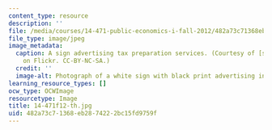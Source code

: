 ```yaml
---
content_type: resource
description: ''
file: /media/courses/14-471-public-economics-i-fall-2012/482a73c71368eb2874222bc15fd9759f_14-471f12-th.jpg
file_type: image/jpeg
image_metadata:
  caption: A sign advertising tax preparation services. (Courtesy of [suttonhoo](http://www.flickr.com/photos/suttonhoo22/291437374/)
    on Flickr. CC-BY-NC-SA.)
  credit: ''
  image-alt: Photograph of a white sign with black print advertising income tax preparation.
learning_resource_types: []
ocw_type: OCWImage
resourcetype: Image
title: 14-471f12-th.jpg
uid: 482a73c7-1368-eb28-7422-2bc15fd9759f
---
```

